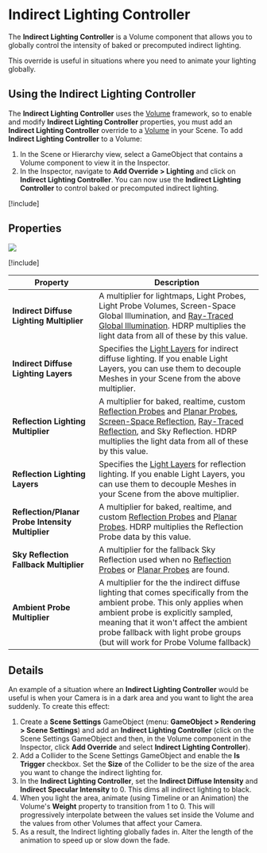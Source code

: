 # Indirect Lighting Controller

The **Indirect Lighting Controller** is a Volume component that allows you to globally control the intensity of baked or precomputed indirect lighting.

This override is useful in situations where you need to animate your lighting globally.

## Using the Indirect Lighting Controller

The **Indirect Lighting Controller** uses the [Volume](Volumes.md) framework, so to enable and modify **Indirect Lighting Controller** properties, you must add an **Indirect Lighting Controller** override to a [Volume](Volumes.md) in your Scene. To add **Indirect Lighting Controller** to a Volume:

1. In the Scene or Hierarchy view, select a GameObject that contains a Volume component to view it in the Inspector.
2. In the Inspector, navigate to **Add Override > Lighting** and click on **Indirect Lighting Controller**. You can now use the **Indirect Lighting Controller** to control baked or precomputed indirect lighting.

[!include[](snippets/volume-override-api.md)]

## Properties

![](Images/Override-IndirectLightingController1.png)

[!include[](snippets/Volume-Override-Enable-Properties.md)]

| Property                        | Description                                                  |
| ------------------------------- | ------------------------------------------------------------ |
| **Indirect Diffuse Lighting Multiplier**  | A multiplier for lightmaps, Light Probes, Light Probe Volumes, Screen-Space Global Illumination, and [Ray-Traced Global Illumination](Ray-Traced-Global-Illumination.md). HDRP multiplies the light data from all of these by this value. |
| **Indirect Diffuse Lighting Layers** | Specifies the [Light Layers](Light-Layers.md) for indirect diffuse lighting. If you enable Light Layers, you can use them to decouple Meshes in your Scene from the above multiplier. |
| **Reflection Lighting Multiplier**  | A multiplier for baked, realtime, custom [Reflection Probes](Reflection-Probe.md) and [Planar Probes](Planar-Reflection-Probe.md), [Screen-Space Reflection](Override-Screen-Space-Reflection.md), [Ray-Traced Reflection](Ray-Traced-Reflections.md), and Sky Reflection. HDRP multiplies the light data from all of these by this value. |
| **Reflection Lighting Layers**  | Specifies the [Light Layers](Light-Layers.md) for reflection lighting. If you enable Light Layers, you can use them to decouple Meshes in your Scene from the above multiplier. |
| **Reflection/Planar Probe Intensity Multiplier** | A multiplier for baked, realtime, and custom [Reflection Probes](Reflection-Probe.md) and [Planar Probes](Planar-Reflection-Probe.md). HDRP multiplies the Reflection Probe data by this value. |
| **Sky Reflection Fallback Multiplier** | A multiplier for the fallback Sky Reflection used when no [Reflection Probes](Reflection-Probe.md) or [Planar Probes](Planar-Reflection-Probe.md) are found. |
| **Ambient Probe Multiplier** | A multiplier for the the indirect diffuse lighting that comes specifically from the ambient probe. This only applies when ambient probe is explicitly sampled, meaning that it won't affect the ambient probe fallback with light probe groups (but will work for Probe Volume fallback) |

## Details

An example of a situation where an **Indirect Lighting Controller** would be useful is when your Camera is in a dark area and you want to light the area suddenly. To create this effect:

1. Create a **Scene Settings** GameObject (menu: **GameObject > Rendering > Scene Settings**) and add an **Indirect Lighting Controller** (click on the Scene Settings GameObject and then, in the Volume component in the Inspector, click **Add Override** and select **Indirect Lighting Controller**).
2. Add a Collider to the Scene Settings GameObject and enable the **Is Trigger** checkbox. Set the **Size** of the Collider to be the size of the area you want to change the indirect lighting for.
3. In the **Indirect Lighting Controller**, set the **Indirect Diffuse Intensity** and **Indirect Specular Intensity** to 0. This dims all indirect lighting to black.
4. When you light the area, animate (using Timeline or an Animation) the Volume's **Weight** property to transition from 1 to 0. This will progressively interpolate between the values set inside the Volume and the values from other Volumes that affect your Camera.
5. As a result, the Indirect lighting globally fades in. Alter the length of the animation to speed up or slow down the fade.
